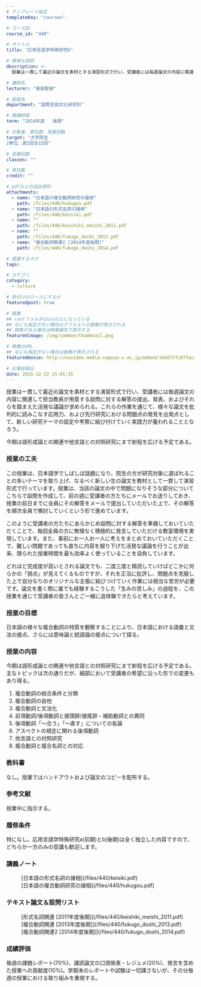 ```yaml
---
# テンプレート指定
templateKey: "courses"

# コースID
course_id: "440"

# タイトル
title: "応用言語学特殊研究b"

# 簡単な説明
description: >-
  授業は一貫して最近の論文を素材とする演習形式で行い、受講者には毎週論文の内容に関連して担当教員が用意する設問に対する解答の提出、発表、およびそれらを踏まえた活発な議論が求められる。これらの作業を通じて...

# 講師名
lecturer: "奥田智樹"

# 部局名
department: "国際言語文化研究科"

# 開講時限
term: "2014年度	後期"

# 対象者、単位数、授業回数
target: "大学院生
2単位、週1回全15回"

# 授業回数
classes: ""

# 単位数
credit: ""

# pdfなどの追加資料
attachments: 
  - name: "日本語の複合動詞研究の諸相" 
    path: /files/440/hukugou.pdf
  - name: "日本語の形式名詞の諸相" 
    path: /files/440/keisiki.pdf
  - name: "" 
    path: /files/440/keishiki_meishi_2011.pdf
  - name: "" 
    path: /files/440/fukugo_doshi_2013.pdf
  - name: "複合動詞関連2 [2014年度後期]" 
    path: /files/440/fukugo_doshi_2014.pdf

# 関連するタグ
tags:

# カテゴリ
category:
  - culture

# 色付けのロールにするか
featuredpost: true

# 画像
## rootフォルダはstaticになっている
## なにも指定がない場合はデフォルトの画像が表示される
## 映像がある場合は映像優先で表示する
featuredimage: /img/common/thumbnail.png

# 映像のURL
## なにも指定がない場合は画像が表示される
featuredmovie: http://nuvideo.media.nagoya-u.ac.jp/embed/169d77fc07facd54a6e93e1642b4f01e3fc87bd6

# 記事投稿日
date: 2015-12-22 15:01:25
---
```


授業は一貫して最近の論文を素材とする演習形式で行い、受講者には毎週論文の内容に関連して担当教員が用意する設問に対する解答の提出、発表、およびそれらを踏まえた活発な議論が求められる。これらの作業を通じて、様々な論文を批判的に読みこなす応用力、および先行研究における問題点の発見を出発点として、新しい研究テーマの設定や考察に結び付けていく実践力が養われることとなろう。

今期は語形成論との関連や他言語との対照研究にまで射程を広げる予定である。


### 授業の工夫

この授業は、日本語学でしばしば話題になり、院生の方が研究対象に選ばれることの多いテーマを取り上げ、なるべく新しい生の論文を教材として一貫して演習形式で行っています。授業は、当該の論文の中で問題になりそうな部分についてこちらで設問を作成して、前の週に受講者の方たちにメールでお送りしておき、授業の前日までに全員にその解答をメールで提出していただいた上で、その解答を順次全員で検討していくという形で進めています。

このように受講者の方たちにあらかじめ設問に対する解答を準備しておいていただくことで、毎回全員の方に無理なく積極的に発言していただける教室環境を実現しています。また、事前にお一人お一人に考えをまとめておいていただくことで、難しい問題であっても直ちに内容を掘り下げた活発な議論を行うことが出来、限られた授業時間を最も効率よく使っていることを自負しています。

どれほど完成度が高いとされる論文でも、二度三度と精読していけばどこかに何らかの「弱点」が見えてくるものですが、それを正当に批評し、問題点を克服した上で自分なりのオリジナルな主張に結びつけていく作業には相当な苦労が必要です。論文を書く際に誰でも経験するこうした「生みの苦しみ」の過程を、この授業を通じて受講者の皆さんとご一緒に追体験できたらと考えています。





### 授業の目標

日本語の様々な複合動詞の特質を観察することにより、日本語における語彙と文法の接点、さらには意味論と統語論の接点について探る。

### 授業の内容

今期は語形成論との関連や他言語との対照研究にまで射程を広げる予定である。主なトピックは次の通りだが、細部において受講者の希望に沿った形での変更もあり得る。

1. 複合動詞の結合条件と分類
2. 複合動詞の自他
3. 複合動詞と文法化
4. 前項動詞/後項動詞と接頭辞/接尾辞・補助動詞との異同
5. 後項動詞「〜合う」「〜直す」についての各論
6. アスペクトの規定に関わる後項動詞
7. 他言語との対照研究
8. 複合動詞と複合名詞との対応

### 教科書

なし。授業ではハンドアウトおよび論文のコピーを配布する。

### 参考文献

授業中に指示する。

### 履修条件

特になし。応用言語学特殊研究a(前期)とb(後期)は全く独立した内容ですので、どちらか一方のみの受講も歓迎します。





### 講義ノート

<dl>
<dt>
</dt>

<dd>
[日本語の形式名詞の諸相](/files/440/keisiki.pdf) 
</dd>

<dd>
[日本語の複合動詞研究の諸相](/files/440/hukugou.pdf) 
</dd>
</dl>

### テキスト論文＆設問リスト

<dl>
<dt>
</dt>

<dd>
[形式名詞関連 [2011年度後期]](/files/440/keishiki_meishi_2011.pdf) 
</dd>

<dd>
[複合動詞関連 [2013年度後期]](/files/440/fukugo_doshi_2013.pdf) 
</dd>

<dd>
[複合動詞関連2 [2014年度後期]](/files/440/fukugo_doshi_2014.pdf) 
</dd>
</dl>





### 成績評価

毎週の課題レポート(70%)、講読論文の口頭発表・レジュメ(20%)、発言を含めた授業への貢献度(10%)。学期末のレポートや試験は一切課さないが、その分毎週の授業における取り組みを重視する。


